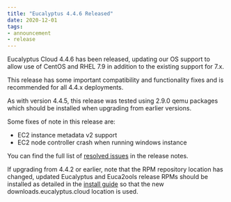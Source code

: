 ```yaml
---
title: "Eucalyptus 4.4.6 Released"
date: 2020-12-01
tags:
- announcement
- release
---
```


Eucalyptus Cloud 4.4.6 has been released, updating our OS support to allow use of CentOS and RHEL 7.9 in addition to
the existing support for 7.x.

This release has some important compatibility and functionality fixes and is recommended for all 4.4.x deployments.

<!--more-->

As with version 4.4.5, this release was tested using 2.9.0 qemu packages which should be installed when upgrading from
earlier versions.

Some fixes of note in this release are:

* EC2 instance metadata v2 support
* EC2 node controller crash when running windows instance

You can find the full list of
[resolved issues](https://docs.eucalyptus.cloud/eucalyptus/4.4.6/index.html#release-notes/4.4.6/4.4.6_rn_resolved.html)
in the release notes.

If upgrading from 4.4.2 or earlier, note that the RPM repository location has changed, updated Eucalyptus and Euca2ools
release RPMs should be installed as detailed in the
[install guide](https://docs.eucalyptus.cloud/eucalyptus/4.4.6/install-guide/installing_euca_release.html)
so that the new downloads.eucalyptus.cloud location is used.

